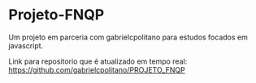 # Projeto-FNQP
Um projeto em parceria com gabrielcpolitano para estudos focados em javascript.

Link para repositorio que é atualizado em tempo real: https://github.com/gabrielcpolitano/PROJETO_FNQP

